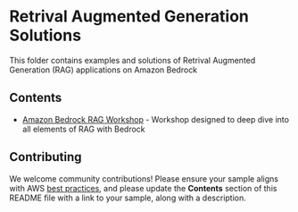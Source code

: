 # Retrival Augmented Generation Solutions

This folder contains examples and solutions of Retrival Augmented Generation (RAG) applications on Amazon Bedrock


## Contents

- [Amazon Bedrock RAG Workshop](amazon-bedrock-rag-workshop) - Workshop designed to deep dive into all elements of RAG with Bedrock


## Contributing

We welcome community contributions! Please ensure your sample aligns with AWS [best practices](https://aws.amazon.com/architecture/well-architected/), and please update the **Contents** section of this README file with a link to your sample, along with a description.
